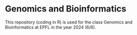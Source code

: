 # Genomics and Bioinformatics
This repository (coding in R) is used for the class Genomics and Bioinformatics at EPFL in the year 2024 (6/6).
